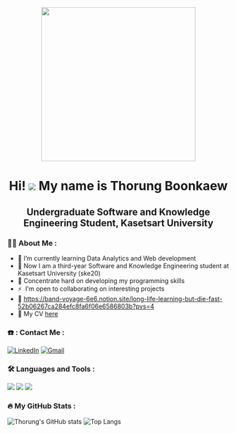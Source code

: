 <div id="header" align="center">
  <img src="https://media.giphy.com/media/Qo2dupDib32rkTY4hX/giphy.gif" width="350"/>
</div>

<div align="center">
  <h1>Hi! <img src="https://user-images.githubusercontent.com/18350557/176309783-0785949b-9127-417c-8b55-ab5a4333674e.gif"> My name is Thorung Boonkaew</h1>
</div>

<div align="center">
  <h2>Undergraduate Software and Knowledge Engineering Student, Kasetsart University</h2>
</div>

### :woman_technologist: About Me :
* 🌱  I’m currently learning Data Analytics and Web development
* 📖  Now I am a third-year Software and Knowledge Engineering student at Kasetsart University (ske20)
* 🌟  Concentrate hard on developing my programming skills
* ⚡  I'm open to collaborating on interesting projects
* 🍁  https://band-voyage-6e6.notion.site/long-life-learning-but-die-fast-52b06267ca284efc8fa6f06e6586803b?pvs=4
* 📌 My CV [here](https://docs.google.com/document/d/1y2RTqvHojgJ6BPB2cMC-oheldPTASpQa6KUPj0tkXAU/edit?usp=sharing)

### ☎️ : Contact Me : 
[![LinkedIn](https://img.shields.io/badge/LinkedIn-0077B5?style=for-the-badge&logo=linkedin&logoColor=white)](https://www.linkedin.com/in/thorung-boonkaew-359452269) 
[![Gmail](https://img.shields.io/badge/Gmail-D14836?style=for-the-badge&logo=gmail&logoColor=white)](mailto:thorungboonmail@gmail.com) 

### :hammer_and_wrench: Languages and Tools :
<div>
  <img src="https://img.shields.io/badge/Python-FFD43B?style=for-the-badge&logo=python&logoColor=blue">
  <img src="https://img.shields.io/badge/C-00599C?style=for-the-badge&logo=c&logoColor=white">
  <img src="https://img.shields.io/badge/C%2B%2B-00599C?style=for-the-badge&logo=c%2B%2B&logoColor=white">
</div>


### 🔥 My GitHub Stats :
![Thorung's GitHub stats](https://github-readme-stats.vercel.app/api?username=thorungb&show_icons=true)
![Top Langs](https://github-readme-stats.vercel.app/api/top-langs/?username=thorungb&layout=compact)
